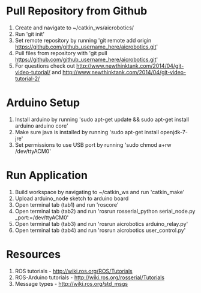 Pull Repository from Github
===========
1. Create and navigate to ~/catkin_ws/aicrobotics/
2. Run 'git init'
3. Set remote repository by running 'git remote add origin https://github.com/github_username_here/aicrobotics.git'
4. Pull files from repository with 'git pull https://github.com/github_username_here/aicrobotics.git'
5. For questions check out http://www.newthinktank.com/2014/04/git-video-tutorial/ and http://www.newthinktank.com/2014/04/git-video-tutorial-2/

Arduino Setup
===========
1. Install arduino by running 'sudo apt-get update && sudo apt-get install arduino arduino core'
2. Make sure java is installed by running 'sudo apt-get install openjdk-7-jre'
3. Set permissions to use USB port by running 'sudo chmod a+rw /dev/ttyACM0'

Run Application
===========
1. Build workspace by navigating to ~/catkin_ws and run 'catkin_make'
2. Upload arduino_node sketch to arduino board
3. Open terminal tab (tab1) and run 'roscore'
4. Open terminal tab (tab2) and run 'rosrun rosserial_python serial_node.py _port:=/dev/ttyACM0'
5. Open terminal tab (tab3) and run 'rosrun aicrobotics arduino_relay.py'
6. Open terminal tab (tab4) and run 'rosrun aicrobotics user_control.py'

Resources
===========
1. ROS tutorials - http://wiki.ros.org/ROS/Tutorials
2. ROS-Arduino tutorials - http://wiki.ros.org/rosserial/Tutorials
3. Message types - http://wiki.ros.org/std_msgs


